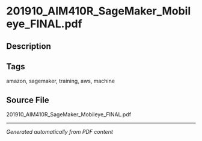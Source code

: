 # 201910_AIM410R_SageMaker_Mobileye_FINAL.pdf

## Description

## Tags
amazon, sagemaker, training, aws, machine

## Source File
201910_AIM410R_SageMaker_Mobileye_FINAL.pdf

---
*Generated automatically from PDF content*
